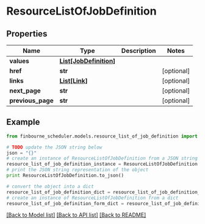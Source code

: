 # ResourceListOfJobDefinition


## Properties
Name | Type | Description | Notes
------------ | ------------- | ------------- | -------------
**values** | [**List[JobDefinition]**](JobDefinition.md) |  | 
**href** | **str** |  | [optional] 
**links** | [**List[Link]**](Link.md) |  | [optional] 
**next_page** | **str** |  | [optional] 
**previous_page** | **str** |  | [optional] 

## Example

```python
from finbourne_scheduler.models.resource_list_of_job_definition import ResourceListOfJobDefinition

# TODO update the JSON string below
json = "{}"
# create an instance of ResourceListOfJobDefinition from a JSON string
resource_list_of_job_definition_instance = ResourceListOfJobDefinition.from_json(json)
# print the JSON string representation of the object
print ResourceListOfJobDefinition.to_json()

# convert the object into a dict
resource_list_of_job_definition_dict = resource_list_of_job_definition_instance.to_dict()
# create an instance of ResourceListOfJobDefinition from a dict
resource_list_of_job_definition_form_dict = resource_list_of_job_definition.from_dict(resource_list_of_job_definition_dict)
```
[[Back to Model list]](../README.md#documentation-for-models) [[Back to API list]](../README.md#documentation-for-api-endpoints) [[Back to README]](../README.md)



